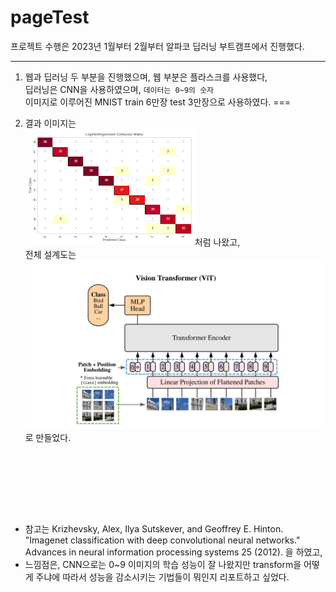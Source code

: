 # pageTest

프로젝트 수행은 2023년 1월부터 2월부터 알파코 딥러닝 부트캠프에서 진행했다. 
***

1. 웹과 딥러닝 두 부분을 진행했으며, 웹 부분은 플라스크를 사용했다, <br>
딥러닝은 CNN을 사용하였으며, `데이터는 0~9의 숫자`  <br>
이미지로 이루어진 MNIST train 6만장 test 3만장으로 사용하였다.
===

2. 결과 이미지는 <br>
![Confusion Matrix](./img/output.jpg)처럼 나왔고, <br>
전체 설계도는 <br>
![Vision Transformer Architecture](./img/architecture.jpg)로 만들었다. <br>

<br><br>
===
- 참고는 Krizhevsky, Alex, Ilya Sutskever, and Geoffrey E. Hinton. "Imagenet classification with deep convolutional neural networks." Advances in neural information processing systems 25 (2012). 을 하였고,
- 느낌점은, CNN으로는 0~9 이미지의 학습 성능이 잘 나왔지만 transform을 어떻게 주냐에 따라서 성능을 감소시키는 기법들이 뭐인지 리포트하고 싶었다.



